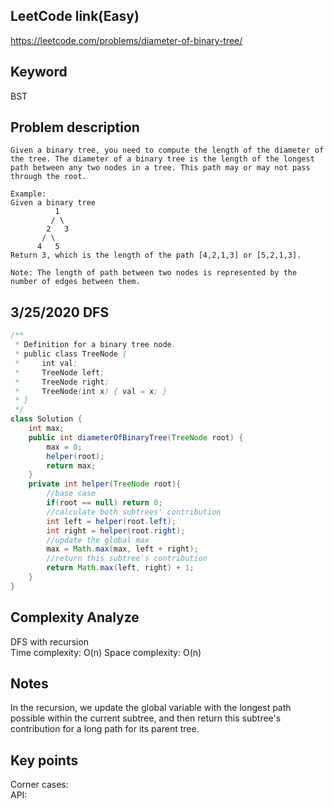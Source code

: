 ## LeetCode link(Easy)
https://leetcode.com/problems/diameter-of-binary-tree/

## Keyword
BST

## Problem description
```
Given a binary tree, you need to compute the length of the diameter of the tree. The diameter of a binary tree is the length of the longest path between any two nodes in a tree. This path may or may not pass through the root.

Example:
Given a binary tree
          1
         / \
        2   3
       / \     
      4   5    
Return 3, which is the length of the path [4,2,1,3] or [5,2,1,3].

Note: The length of path between two nodes is represented by the number of edges between them.
```
## 3/25/2020 DFS

```java
/**
 * Definition for a binary tree node.
 * public class TreeNode {
 *     int val;
 *     TreeNode left;
 *     TreeNode right;
 *     TreeNode(int x) { val = x; }
 * }
 */
class Solution {
    int max;
    public int diameterOfBinaryTree(TreeNode root) {
        max = 0;
        helper(root);
        return max;
    }
    private int helper(TreeNode root){
        //base case
        if(root == null) return 0;
        //calculate both subtrees' contribution
        int left = helper(root.left);
        int right = helper(root.right);
        //update the global max
        max = Math.max(max, left + right);
        //return this subtree's contribution
        return Math.max(left, right) + 1;
    }
}
```

## Complexity Analyze
DFS with recursion\
Time complexity: O(n)
Space complexity: O(n)

## Notes
In the recursion, we update the global variable with the longest path possible within the current subtree, and then return this subtree's contribution for a long path for its parent tree. 

## Key points
Corner cases: \
API: 
